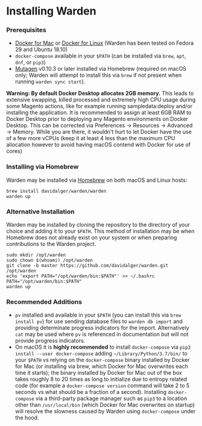 Installing Warden
==================================

### Prerequisites

* [Docker for Mac](https://hub.docker.com/editions/community/docker-ce-desktop-mac) or [Docker for Linux](https://docs.docker.com/install/) (Warden has been tested on Fedora 29 and Ubuntu 18.10)
* `docker-compose` available in your `$PATH` (can be installed via `brew`, `apt`, `dnf`, or `pip3`)
* [Mutagen](https://mutagen.io/) v0.10.3 or later installed via Homebrew (required on macOS only; Warden will attempt to install this via `brew` if not present when running `warden sync start`).

**Warning: By default Docker Desktop allocates 2GB memory.** This leads to extensive swapping, killed processed and extremely high CPU usage during some Magento actions, like for example running sampledata:deploy and/or installing the application. It is recommended to assign at least 6GB RAM to Docker Desktop prior to deploying any Magento environments on Docker Desktop. This can be corrected via Preferences -> Resources -> Advanced -> Memory. While you are there, it wouldn't hurt to let Docker have the use of a few more vCPUs (keep it at least 4 less than the maximum CPU allocation however to avoid having macOS contend with Docker for use of cores)

### Installing via Homebrew

Warden may be installed via [Homebrew](https://brew.sh/) on both macOS and Linux hosts:

    brew install davidalger/warden/warden
    warden up

### Alternative Installation

Warden may be installed by cloning the repository to the directory of your choice and adding it to your `$PATH`. This method of installation may be when Homebrew does not already exist on your system or when preparing contributions to the Warden project.

    sudo mkdir /opt/warden
    sudo chown $(whoami) /opt/warden
    git clone -b master https://github.com/davidalger/warden.git /opt/warden
    echo 'export PATH="/opt/warden/bin:$PATH"' >> ~/.bashrc
    PATH="/opt/warden/bin:$PATH"
    warden up

### Recommended Additions

* `pv` installed and available in your `$PATH` (you can install this via `brew install pv`) for use sending database files to `warden db import` and providing determinate progress indicators for the import. Alternatively `cat` may be used where `pv` is referenced in documentation but will not provide progress indicators.
* On macOS it is **highly recommended** to install `docker-compose` via `pip3 install --user docker-compose` adding `~/Library/Python/3.7/bin/` to your `$PATH` vs relying on the `docker-compose` binary installed by Docker for Mac (or installing via brew, which Docker for Mac overwrites each time it starts); the binary installed by Docker for Mac out of the box takes roughly 8 to 20 times as long to initialize due to entropy related code (for example a `docker-compose version` command will take 2 to 5 seconds vs what should be a fraction of a second). Installing `docker-compose` via a third-party package manager such as `pip3` to a location other than `/usr/local/bin` (which Docker for Mac overwrites on startup) will resolve the slowness caused by Warden using `docker-compose` under the hood.
